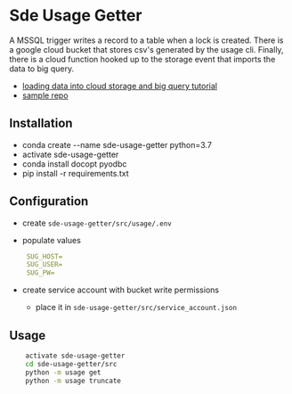 # Sde Usage Getter

A MSSQL trigger writes a record to a table when a lock is created. There is a google cloud bucket that stores csv's generated by the usage cli. Finally, there is a cloud function hooked up to the storage event that imports the data to big query.

- [loading data into cloud storage and big query tutorial](https://cloud.google.com/bigquery/docs/loading-data-cloud-storage-csv)
- [sample repo](https://github.com/GoogleCloudPlatform/nodejs-docs-samples)

## Installation

- conda create --name sde-usage-getter python=3.7
- activate sde-usage-getter
- conda install docopt pyodbc
- pip install -r requirements.txt

## Configuration

- create `sde-usage-getter/src/usage/.env`
- populate values

   ```yml
    SUG_HOST=
    SUG_USER=
    SUG_PW=
    ```

- create service account with bucket write permissions
  - place it in `sde-usage-getter/src/service_account.json`

## Usage

```sh
    activate sde-usage-getter
    cd sde-usage-getter/src
    python -m usage get
    python -m usage truncate
```
